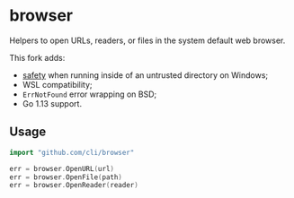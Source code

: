 
# browser

Helpers to open URLs, readers, or files in the system default web browser.

This fork adds:

- [safety](https://github.com/cli/safeexec#readme) when running inside of an untrusted directory on Windows;
- WSL compatibility;
- `ErrNotFound` error wrapping on BSD;
- Go 1.13 support.

## Usage

``` go
import "github.com/cli/browser"

err = browser.OpenURL(url)
err = browser.OpenFile(path)
err = browser.OpenReader(reader)
```
